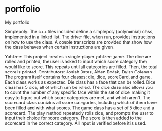 # portfolio
My portfolio

Simplepoly:
The c++ files included define a simplepoly (polynomial) class, implemented in a linked list. The driver file, when run, provides instructions on how to use the class. A couple transcripts are provided that show how the class behaves when certain instructions are given.

Yahtzee:
This project creates a single-player yahtzee game. The dice are rolled and printed, the user is asked to input which score category they would like to score. This repeats until all categories are filled. Then, the total score is printed.
Contributors: Josiah Bates, Alden Bodak, Dylan Coleman
The program itself contains four classes: die, dice, scoreCard, and game. Each class works as expected. Die class has a face that can be rolled. Dice class has 5 dice, all of which can be rolled. The dice class also allows you to count the number of any specific face within the set of dice, making it easy to figure out which score categories are met, and which aren't. The scorecard class contains all score categories, including which of them have been filled and with what scores. The game class has a set of 5 dice and a scorecard. The play method repeatedly rolls dice, and prompts the user to input their choice for score category. The score is then added to the scorecard in the correct category. All input is verified before it is used.
